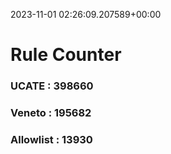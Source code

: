 2023-11-01 02:26:09.207589+00:00
# Rule Counter 
 ### UCATE : 398660

 ### Veneto : 195682

 ### Allowlist : 13930